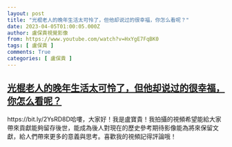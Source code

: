```yaml
---
layout: post
title: "光棍老人的晚年生活太可怜了，但他却说过的很幸福，你怎么看呢？"
date: 2023-04-05T01:00:05.000Z
author: 盧保貴視覺影像
from: https://www.youtube.com/watch?v=HxYgE7FqBK0
tags: [ 盧保貴 ]
comments: True
categories: [ 盧保貴 ]
---
```

<!--1680656405000-->
[光棍老人的晚年生活太可怜了，但他却说过的很幸福，你怎么看呢？](https://www.youtube.com/watch?v=HxYgE7FqBK0)
------

<div>
https://bit.ly/2YsRD8D哈嘍，大家好！我是盧寶貴！我拍攝的視頻希望能給大家帶來貢獻能夠留存後世，能成為後人對現在的歷史參考期待影像能為將來保留文獻，給人們帶來更多的意義與思考。喜歡我的視頻記得評論哦！
</div>
